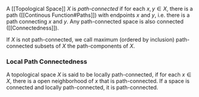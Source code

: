 
A [[Topological Space]] $X$ is *path-connected* if for each $x,y\in X$, there is a path ([[Continous Function#Paths]]) with endpoints $x$ and $y$, i.e. there is a path connecting $x$ and $y$. 
Any path-connected space is also connected ([[Connectedness]]).

If $X$ is not path-connected, we call maximum (ordered by inclusion) path-connected subsets of $X$ the path-components  of $X$.

### Local Path Connectedness

A topological space $X$ is said to be locally path-connected, if for each $x\in X$, there is a open neighborhood of $x$ that is path-connected.
If a space is connected and locally path-connected, it is path-connected.